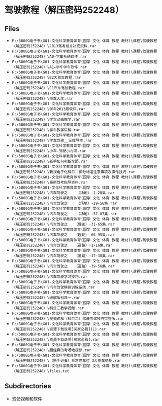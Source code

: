# 驾驶教程（解压密码252248）

## Files

- `F:/5000G电子书\G01-文化科学教育体育(国学 文化 体育 教程 教材)\课程\驾驶教程（解压密码252248）\2013驾考相关补充资料.rar`
- `F:/5000G电子书\G01-文化科学教育体育(国学 文化 体育 教程 教材)\课程\驾驶教程（解压密码252248）\A0—学车系统软件.rar`
- `F:/5000G电子书\G01-文化科学教育体育(国学 文化 体育 教程 教材)\课程\驾驶教程（解压密码252248）\A1—学车学车软件.rar`
- `F:/5000G电子书\G01-文化科学教育体育(国学 文化 体育 教程 教材)\课程\驾驶教程（解压密码252248）\B2大货车教程.rar`
- `F:/5000G电子书\G01-文化科学教育体育(国学 文化 体育 教程 教材)\课程\驾驶教程（解压密码252248）\C1汽车驾驶教程.rar`
- `F:/5000G电子书\G01-文化科学教育体育(国学 文化 体育 教程 教材)\课程\驾驶教程（解压密码252248）\倒车入库.rar`
- `F:/5000G电子书\G01-文化科学教育体育(国学 文化 体育 教程 教材)\课程\驾驶教程（解压密码252248）\学车2013版软件.rar`
- `F:/5000G电子书\G01-文化科学教育体育(国学 文化 体育 教程 教材)\课程\驾驶教程（解压密码252248）\学车动画教学.rar`
- `F:/5000G电子书\G01-文化科学教育体育(国学 文化 体育 教程 教材)\课程\驾驶教程（解压密码252248）\学车教学讲解.rar`
- `F:/5000G电子书\G01-文化科学教育体育(国学 文化 体育 教程 教材)\课程\驾驶教程（解压密码252248）\学车驾驶__三维导师.rar`
- `F:/5000G电子书\G01-文化科学教育体育(国学 文化 体育 教程 教材)\课程\驾驶教程（解压密码252248）\小车-驾驶小九项.rar`
- `F:/5000G电子书\G01-文化科学教育体育(国学 文化 体育 教程 教材)\课程\驾驶教程（解压密码252248）\新手如何判断车距.rar`
- `F:/5000G电子书\G01-文化科学教育体育(国学 文化 体育 教程 教材)\课程\驾驶教程（解压密码252248）\新规电子化科目二扣分标准注意事项及操作技巧.rar`
- `F:/5000G电子书\G01-文化科学教育体育(国学 文化 体育 教程 教材)\课程\驾驶教程（解压密码252248）\最新驾考指导资料.rar`
- `F:/5000G电子书\G01-文化科学教育体育(国学 文化 体育 教程 教材)\课程\驾驶教程（解压密码252248）\汽车驾驶之    （场地）-1-28集.rar`
- `F:/5000G电子书\G01-文化科学教育体育(国学 文化 体育 教程 教材)\课程\驾驶教程（解压密码252248）\汽车驾驶之    （场地）-29-56集.rar`
- `F:/5000G电子书\G01-文化科学教育体育(国学 文化 体育 教程 教材)\课程\驾驶教程（解压密码252248）\汽车驾驶之    （场地）-57-87集.rar`
- `F:/5000G电子书\G01-文化科学教育体育(国学 文化 体育 教程 教材)\课程\驾驶教程（解压密码252248）\汽车驾驶之   （理论）-31-65集.rar`
- `F:/5000G电子书\G01-文化科学教育体育(国学 文化 体育 教程 教材)\课程\驾驶教程（解压密码252248）\汽车驾驶之   （理论）-66-95集.rar`
- `F:/5000G电子书\G01-文化科学教育体育(国学 文化 体育 教程 教材)\课程\驾驶教程（解压密码252248）\汽车驾驶之   （道路）-1-16集.rar`
- `F:/5000G电子书\G01-文化科学教育体育(国学 文化 体育 教程 教材)\课程\驾驶教程（解压密码252248）\汽车驾驶之   （道路）-17-38集.rar`
- `F:/5000G电子书\G01-文化科学教育体育(国学 文化 体育 教程 教材)\课程\驾驶教程（解压密码252248）\汽车驾驶之   （道路）-39-56集.rar`
- `F:/5000G电子书\G01-文化科学教育体育(国学 文化 体育 教程 教材)\课程\驾驶教程（解压密码252248）\汽车驾驶学习技巧.rar`
- `F:/5000G电子书\G01-文化科学教育体育(国学 文化 体育 教程 教材)\课程\驾驶教程（解压密码252248）\汽车驾驶模拟训练系统.rar`
- `F:/5000G电子书\G01-文化科学教育体育(国学 文化 体育 教程 教材)\课程\驾驶教程（解压密码252248）\破解版科目一.rar`
- `F:/5000G电子书\G01-文化科学教育体育(国学 文化 体育 教程 教材)\课程\驾驶教程（解压密码252248）\科目三教学视频.rar`
- `F:/5000G电子书\G01-文化科学教育体育(国学 文化 体育 教程 教材)\课程\驾驶教程（解压密码252248）\视频讲解（科目二）驾驶考试技巧完整版.rar`
- `F:/5000G电子书\G01-文化科学教育体育(国学 文化 体育 教程 教材)\课程\驾驶教程（解压密码252248）\资源下载说明[买家必看](1).rar`
- `F:/5000G电子书\G01-文化科学教育体育(国学 文化 体育 教程 教材)\课程\驾驶教程（解压密码252248）\资源下载说明[买家必看].rar`
- `F:/5000G电子书\G01-文化科学教育体育(国学 文化 体育 教程 教材)\课程\驾驶教程（解压密码252248）\超经典的考场地视频.rar`
- `F:/5000G电子书\G01-文化科学教育体育(国学 文化 体育 教程 教材)\课程\驾驶教程（解压密码252248）\（新手必看）日常停车位 3大倒车绝招.rar`
- `F:/5000G电子书\G01-文化科学教育体育(国学 文化 体育 教程 教材)\课程\驾驶教程（解压密码252248）\files.txt`

## Subdirectories

- 驾驶视频和软件
